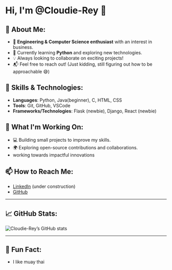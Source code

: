# Hi, I'm @Cloudie-Rey 👋

## 👀 About Me:
- 🔧 **Engineering & Computer Science enthusiast** with an interest in business.
- 🌱 Currently learning **Python** and exploring new technologies.
- 💡 Always looking to collaborate on exciting projects!
- 📬 Feel free to reach out! (Just kidding, still figuring out how to be approachable 😅)

## 🔧 Skills & Technologies:
- **Languages**: Python, Java(beginner), C, HTML, CSS
- **Tools**: Git, GitHub, VSCode
- **Frameworks/Technologies**: Flask (newbie), Django, React (newbie)
  
## 🚀 What I'm Working On:
- 💻 Building small projects to improve my skills.
- 🌍 Exploring open-source contributions and collaborations.
- working towards impactful innovations 

## 📫 How to Reach Me:
- [LinkedIn](https://www.linkedin.com/in/cloudie-rey/) (under construction)
- [GitHub](https://github.com/Cloudie-Rey)
  
---

## 📈 GitHub Stats:
![Cloudie-Rey’s GitHub stats](https://github-readme-stats.vercel.app/api?username=Cloudie-Rey&show_icons=true&hide_title=true&count_private=true&hide=prs)

---

## 🌟 Fun Fact:
- I like muay thai
